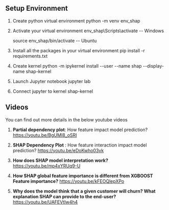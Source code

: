 ## Setup Environment

1) Create python virtual environment
	python -m venv env_shap

2) Activate your virtual environment
	env_shap\Scripts\activate -- Windows
	
	source env_shap/bin/activate -- Ubuntu

3) Install all the packages in your virtual environment
	pip install -r requirements.txt

4) Create kernel
	python -m ipykernel install --user --name shap --display-name shap-kernel

5) Launch Jupyter notebook
	jupyter lab

6) Connect jupyter to kernel shap-kernel


## Videos
You can find out more details in the below youtube videos

1) **Partial dependency plot**: How feature impact model prediction?
https://youtu.be/BgUMI8_oSRI

2) **SHAP Dependency Plot** : How feature interaction impact model prediction?
https://youtu.be/eDoKwho03vk

3) **How does SHAP model interpretation work?**
https://youtu.be/mp4xYRUq9-U

4) **How SHAP global feature importance is different from XGBOOST Feature importance?**
https://youtu.be/kFEOQlepXPo

5) **Why does the model think that a given customer will churn? What explanation SHAP can provide to the end-user?**
https://youtu.be/UAFEVtIw4h4
